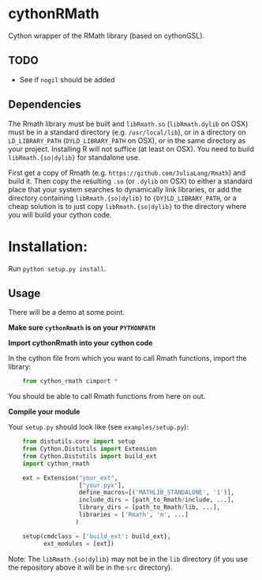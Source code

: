 cythonRMath
===========

Cython wrapper of the RMath library (based on cythonGSL).

TODO
----

* See if `nogil` should be added

Dependencies
------------

The Rmath library must be built and `libRmath.so` (`libRmath.dylib` on OSX)
must be in a standard directory (e.g. `/usr/local/lib`), or in a directory on
`LD_LIBRARY_PATH` (`DYLD_LIBRARY_PATH` on OSX), or in the same directory as
your project.  Installing R will not suffice (at least on OSX).  You need to
build `libRmath.{so|dylib}` for standalone use.

First get a copy of Rmath (e.g. `https://github.com/JuliaLang/Rmath`) and build
it.  Then copy the resulting `.so` (or `.dylib` on OSX) to either a standard
place that your system searches to dynamically link libraries, or add the
directory containing `libRmath.{so|dylib}` to `{DY}LD_LIBRARY_PATH`, or a cheap
solution is to just copy `libRmath.{so|dylib}` to the directory where you will
build your cython code.

Installation:
=============

Run `python setup.py install`.

Usage
-----

There will be a demo at some point.

**Make sure `cythonRmath` is on your `PYTHONPATH`**

**Import cythonRmath into your cython code**

In the cython file from which you want to call Rmath functions, import the
library:

``` python
    from cython_rmath cimport *
```

You should be able to call Rmath functions from here on out.

**Compile your module**

Your `setup.py` should look like (see `examples/setup.py`):

``` python
    from distutils.core import setup
    from Cython.Distutils import Extension
    from Cython.Distutils import build_ext
    import cython_rmath

    ext = Extension("your_ext",
                    ["your.pyx"],
                    define_macros=[('MATHLIB_STANDALONE', '1')],
                    include_dirs = [path_to_Rmath/include, ...],
                    library_dirs = [path_to_Rmath/lib, ...],
                    libraries = ['Rmath', 'm', ...]
                   )

    setup(cmdclass = ['build_ext': build_ext},
          ext_modules = [ext])
```

Note: The `libRmath.{so|dylib}` may not be in the `lib` directory (if you use
the repository above it will be in the `src` directory).
